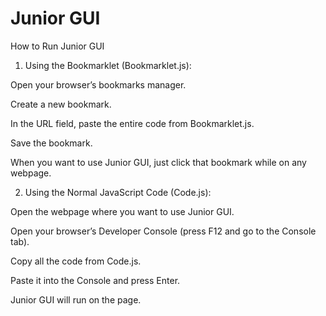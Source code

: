# Junior GUI
How to Run Junior GUI
1. Using the Bookmarklet (Bookmarklet.js):

Open your browser’s bookmarks manager.

Create a new bookmark.

In the URL field, paste the entire code from Bookmarklet.js.

Save the bookmark.

When you want to use Junior GUI, just click that bookmark while on any webpage.

2. Using the Normal JavaScript Code (Code.js):

Open the webpage where you want to use Junior GUI.

Open your browser’s Developer Console (press F12 and go to the Console tab).

Copy all the code from Code.js.

Paste it into the Console and press Enter.

Junior GUI will run on the page.
